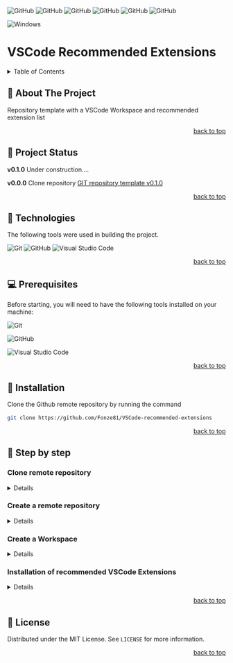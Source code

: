 <!-- Used for back to top link -->
<div id="top"></div>

<!-- Insert badges here. See https://shields.io/ -->
![GitHub](https://img.shields.io/github/v/tag/Fonze81/VSCode-recommended-extensions?style=for-the-badge&logo=github)
![GitHub](https://img.shields.io/github/release-date/Fonze81/VSCode-recommended-extensions?style=for-the-badge&logo=github)
![GitHub](https://img.shields.io/github/last-commit/Fonze81/VSCode-recommended-extensions?style=for-the-badge&logo=github)
![GitHub](https://img.shields.io/github/commit-activity/m/Fonze81/VSCode-recommended-extensions?style=for-the-badge&logo=github)
![GitHub](https://img.shields.io/github/repo-size/Fonze81/VSCode-recommended-extensions?style=for-the-badge&logo=github)
![GitHub](https://img.shields.io/github/license/Fonze81/VSCode-recommended-extensions?style=for-the-badge)

![Windows](https://img.shields.io/badge/Windows-0078D6?style=for-the-badge&logo=windows&logoColor=white)

# VSCode Recommended Extensions

<details>
    <summary>Table of Contents</summary>
    <ol>
        <li><a href="#about-the-project"> 📝 About The Project</a></li>
        <li><a href="#project-status"> 🚧 Project Status</a></li>
        <li><a href="#technologies"> 🔰 Technologies</a></li>
        <li><a href="#prerequisites"> 💻 Prerequisites</a></li>
        <li><a href="#installation"> 🚀 Installation</a></li>
        <li><a href="#step-by-step"> 🚶 Step by step</a></li>
        <ul>
            <li><a href="#clone-remote-repository">Clone remote repository</a></li>
            <li><a href="#create-workspace">Create a Workspace</a></li>
            <li><a href="#vscode extensions">Installation of recommended VSCode Extensions</a></li>
        </ul>
        <li><a href="#license"> 📝 License</a></li>
    </ol>
</details>

<!-- Used for Table of Contents link -->
<div id="about-the-project"></div>

## 📝 About The Project

Repository template with a VSCode Workspace and recommended extension list

<!-- Link to top -->
<p align="right"><a href="#top">back to top</a></p>

<!-- Used for Table of Contents link -->
<div id="project-status"></div>

## 🚧 Project Status

**v0.1.0**  Under construction....

**v0.0.0**  Clone repository [GIT repository template v0.1.0](https://github.com/Fonze81/GIT-repository-template/releases/tag/0.1.0)

<!-- Link to top -->
<p align="right"><a href="#top">back to top</a></p>

<!-- Used for Table of Contents link -->
<div id="technologies"></div>

## 🔰 Technologies

The following tools were used in building the project.

<!-- For more badges see: https://github.com/Ileriayo/markdown-badges -->
![Git](https://img.shields.io/badge/git-%23F05033.svg?style=for-the-badge&logo=git&logoColor=white)
![GitHub](https://img.shields.io/badge/github-%23121011.svg?style=for-the-badge&logo=github&logoColor=white)
![Visual Studio Code](https://img.shields.io/badge/Visual%20Studio%20Code-0078d7.svg?style=for-the-badge&logo=visual-studio-code&logoColor=white)

<!-- Link to top -->
<p align="right"><a href="#top">back to top</a></p>

<!-- Used for Table of Contents link -->
<div id="prerequisites"></div>

## 💻 Prerequisites

Before starting, you will need to have the following tools installed on your machine:

![Git](https://img.shields.io/static/v1?label=Git&message=^v2.33.1.windows.1&color=blue&style=flat-square&logo=git)

![GitHub](https://img.shields.io/static/v1?label=GitHub%20Desktop&message=^v2.9.14%20x64&color=blue&style=flat-square&logo=github)

![Visual Studio Code](https://img.shields.io/static/v1?label=Visual%20Studio%20Code&message=^v1.66.2%20x64&color=blue&style=flat-square&logo=visual-studio-code)

<!-- Link to top -->
<p align="right"><a href="#top">back to top</a></p>

<!-- Used for Table of Contents link -->
<div id="installation"></div>

## 🚀 Installation

Clone the Github remote repository by running the command

```bash
git clone https://github.com/Fonze81/VSCode-recommended-extensions
```

<!-- Link to top -->
<p align="right"><a href="#top">back to top</a></p>

<!-- Used for Table of Contents link -->
<div id="step-by-step"></div>

## 🚶 Step by step

<!-- Used for Table of Contents link -->
<div id="clone-remote-repository"></div>

### Clone remote repository

<details>

Open a terminal window and run the command `git --version` to verify that it is installed.
If an error is returned, there are a few ways to install Git on Windows. The most official build is available for download on the Git website. Just go to https://git-scm.com/download/win and the download will start automatically.

> ![Git](./images/git-icon_14px.svg) [**Git**](https://git-scm.com/) is a free and open source distributed version control system designed to handle everything from small to very large projects with speed and efficiency.

To update Git to the latest version run the command

```bash
git update-git-for-windows
```

Git comes with a tool called git config that lets you get and set configuration variables that control all aspects of how Git looks and operates. See [First-Time Git Setup](https://git-scm.com/book/en/v2/Getting-Started-First-Time-Git-Setup)

```bash
git config --global user.name '<your-username>'
git config --global user.email <your-email>
```

Go to that project's directory. In the terminal window run the command:

```bash
cd C:/Users/user/VSCode-recommended-extensions
```

Create a new subdirectory named .git that contains all of your necessary repository files \- a Git repository skeleton. Run the command:

```bash
git init
git status
```

Downloaded the source code from the [GIT repository template v0.1.0](https://github.com/Fonze81/GIT-repository-template/releases/tag/0.1.0). Unzipped the zip file and copied the contents to the local repository.

Start tracking these files and do a initial commit.

```bash
git add .
git commit -m 'Initial commit'
git branch -M main
```

<!-- Link to top -->
<p align="right"><a href="#top">back to top</a></p>

</details>

<!-- Used for Table of Contents link -->
<div id="create-remote-repository"></div>

### Create a remote repository

<details>

Go to [Github](https://github.com/) and create a new remote repository.
Download [GitHub Desktop](https://central.github.com/deployments/desktop/desktop/latest/win32) and install it

Open the Github Desktop software, log in, select your local repository (File > Add local repository...) and then upload it to the remote repository (Repository > Push).

> ⚠️ Cannot upload directly from Git due to token authentication requirement. See [token authentication requirements for git operations](https://github.blog/2020-12-15-token-authentication-requirements-for-git-operations/)

<!-- Link to top -->
<p align="right"><a href="#top">back to top</a></p>

</details>

<!-- Used for Table of Contents link -->
<div id="create-workspace"></div>

### Create a Workspace

<details>

Check that [VSCode]( https://code.visualstudio.com/) is installed using the command `code --version`. If it's not installed, [download](https://code.visualstudio.com/docs/?dv=win) and install

> ![Visual Studio Code](./images/vscode-icon_14px.svg) [**Visual Studio Code**](https://code.visualstudio.com/) is a lightweight but powerful source code editor which runs on your desktop and is available for Windows, macOS and Linux. It comes with built-in support for JavaScript, TypeScript and Node.js and has a rich ecosystem of extensions for other languages (such as C++, C#, Java, Python, PHP, Go) and runtimes (such as .NET and Unity)

In [VSCode]( https://code.visualstudio.com/) open the folder of this repository, and save the Workspace

<!-- Link to top -->
<p align="right"><a href="#top">back to top</a></p>

</details>

<!-- Used for Table of Contents link -->
<div id="vscode extensions"></div>

### Installation of recommended VSCode Extensions

<details>

VSCode has [extensions](https://marketplace.visualstudio.com/VSCode) that enable additional languages, themes, debuggers, commands, and more. VS Code's growing community shares their secret sauce to improve your workflow. In this workspace, the following extensions were added (not mandatory):

1. [**Dracula Official**](https://draculatheme.com/visual-studio-code). A dark theme for many editors, shells, and more
2. [**Material Icon Theme**](https://marketplace.visualstudio.com/items?itemName=PKief.material-icon-theme). Get the Material Design icons into your VS Code
3. [**Git Graph**](https://marketplace.visualstudio.com/items?itemName=mhutchie.git-graph). View a Git Graph of your repository, and perform Git actions from the graph
4. [**Git History**](https://marketplace.visualstudio.com/items?itemName=donjayamanne.githistory)
View git log, file history, compare branches or commits
5. [**markdownlint**](https://marketplace.visualstudio.com/items?itemName=DavidAnson.vscode-markdownlint). Markdown linting and style checking for Visual Studio Code
6. [**Badges**](https://marketplace.visualstudio.com/items?itemName=idleberg.badges) ![Badges](https://img.shields.io/visual-studio-marketplace/v/idleberg.badges?label=Badges). Snippets to quickly insert Shield.io badges into HTML, Markdown, reStructuredText or Textile documents

<!-- Link to top -->
<!-- <p align="right"><a href="#top">back to top</a></p> -->

</details>

<!-- Link to top -->
<p align="right"><a href="#top">back to top</a></p>

<!-- Used for Table of Contents link -->
<div id="license"></div>

## 📝 License

Distributed under the MIT License. See `LICENSE` for more information.

<!-- Link to top -->
<p align="right"><a href="#top">back to top</a></p>
